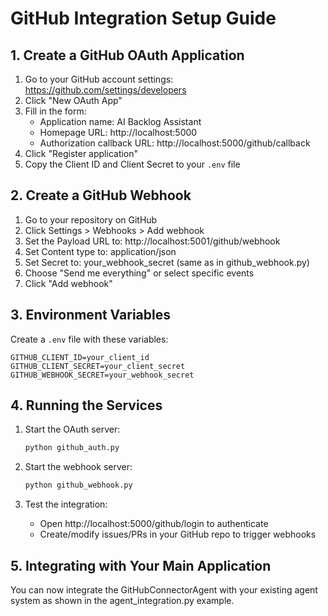 
# GitHub Integration Setup Guide

## 1. Create a GitHub OAuth Application

1. Go to your GitHub account settings: https://github.com/settings/developers
2. Click "New OAuth App"
3. Fill in the form:
   - Application name: AI Backlog Assistant
   - Homepage URL: http://localhost:5000
   - Authorization callback URL: http://localhost:5000/github/callback
4. Click "Register application"
5. Copy the Client ID and Client Secret to your `.env` file

## 2. Create a GitHub Webhook

1. Go to your repository on GitHub
2. Click Settings > Webhooks > Add webhook
3. Set the Payload URL to: http://localhost:5001/github/webhook
4. Set Content type to: application/json
5. Set Secret to: your_webhook_secret (same as in github_webhook.py)
6. Choose "Send me everything" or select specific events
7. Click "Add webhook"

## 3. Environment Variables

Create a `.env` file with these variables:

```
GITHUB_CLIENT_ID=your_client_id
GITHUB_CLIENT_SECRET=your_client_secret
GITHUB_WEBHOOK_SECRET=your_webhook_secret
```

## 4. Running the Services

1. Start the OAuth server:
   ```bash
   python github_auth.py
   ```

2. Start the webhook server:
   ```bash
   python github_webhook.py
   ```

3. Test the integration:
   - Open http://localhost:5000/github/login to authenticate
   - Create/modify issues/PRs in your GitHub repo to trigger webhooks

## 5. Integrating with Your Main Application

You can now integrate the GitHubConnectorAgent with your existing agent system as shown in the agent_integration.py example.
